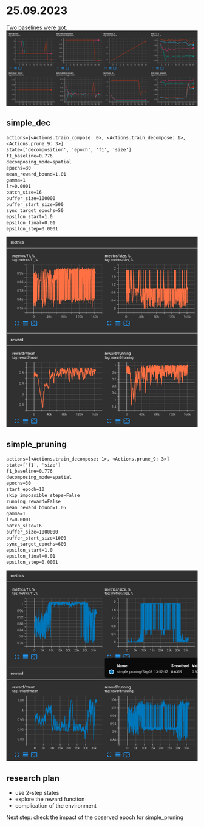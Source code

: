 
# 25.09.2023

Two baselines were got.
![test_simple_dec_vs_simple_pruning](images/test_simple_dec_vs_simple_pruning.png)
## simple_dec

```
actions=[<Actions.train_compose: 0>, <Actions.train_decompose: 1>, <Actions.prune_9: 3>]
state=['decomposition', 'epoch', 'f1', 'size']
f1_baseline=0.776
decomposing_mode=spatial
epochs=30
mean_reward_bound=1.01
gamma=1
lr=0.0001
batch_size=16
buffer_size=100000
buffer_start_size=500
sync_target_epochs=50
epsilon_start=1.0
epsilon_final=0.01
epsilon_step=0.0001
```

![simple_dec](images/simple_dec_Aug29.png)
## simple_pruning

```
actions=[<Actions.train_decompose: 1>, <Actions.prune_9: 3>]
state=['f1', 'size']
f1_baseline=0.776
decomposing_mode=spatial
epochs=30
start_epoch=10
skip_impossible_steps=False
running_reward=False
mean_reward_bound=1.05
gamma=1
lr=0.0001
batch_size=16
buffer_size=1000000
buffer_start_size=1000
sync_target_epochs=600
epsilon_start=1.0
epsilon_final=0.01
epsilon_step=0.0001
```

![simple_pruning](images/simple_pruning_Sep08.png)

## research plan

- use 2-step states
- explore the reward function
- complication of the environment

Next step: check the impact of the observed epoch for simple_pruning

